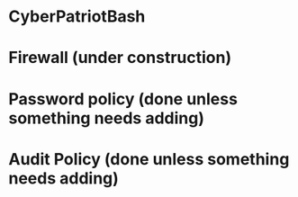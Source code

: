 # CyberPatriotBash
# Firewall (under construction)
# Password policy (done unless something needs adding)
# Audit Policy (done unless something needs adding)
